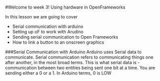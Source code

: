#Welcome to week 3!
Using hardware in OpenFrameworks 

In this lesson we are going to cover 
* Serial communication with arduino  
* Setting up oF to work with Arudino 
* Sending serial communication to Open Frameworks 
* How to link a button to an onscreen graphics 


###Serial Communication with Arduino 
Arduino uses Serial data to communicate. Serial communication refers to communicating things one after another, in the most broad terms. This is what serial data is - communication between two entities being sent one bit at a time. You are sending either a 0 or a 1. In Arduino terms, 0 is LOW